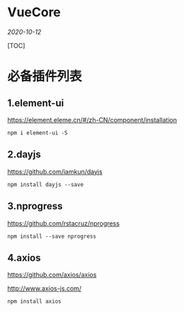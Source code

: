 # VueCore

*2020-10-12*

[TOC]

# 必备插件列表

## 1.element-ui

https://element.eleme.cn/#/zh-CN/component/installation

```
npm i element-ui -S
```


## 2.dayjs

https://github.com/iamkun/dayjs

```
npm install dayjs --save
```

## 3.nprogress

https://github.com/rstacruz/nprogress

```
npm install --save nprogress
```

## 4.axios

https://github.com/axios/axios

http://www.axios-js.com/

```
npm install axios
```
